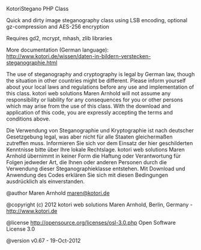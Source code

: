KotoriStegano PHP Class

Quick and dirty image steganography class
using LSB encoding, optional gz-compression
and AES-256 encryption

Requires gd2, mcrypt, mhash, zlib libraries

More documentation (German language):
http://www.kotori.de/wissen/daten-in-bildern-verstecken-steganographie.html

The use of steganography and cryptography is legal by German law, though the situation in
other countries might be different. Please inform yourself about your local laws and
regulations before any use and implementation of this class. kotori web solutions Maren Arnhold
will not assume any responsibility or liability for any consequences for you or other persons 
which may arise from the use of this class. With the download and application of this code, you
are expressly accepting the terms and conditions above.

Die Verwendung von Steganographie und Kryptographie ist nach deutscher Gesetzgebung legal, was aber nicht 
für alle Staaten gleichermaßen zutreffen muss. Informieren Sie sich vor dem Einsatz der hier geschilderten 
Kenntnisse bitte über Ihre lokale Rechtslage. kotori web solutions Maren Arnhold übernimmt in keiner Form die 
Haftung oder Verantwortung für Folgen jedweder Art, die Ihnen oder anderen Personen durch die 
Verwendung dieser Steganographieklasse entstehen. Mit Download und Anwendung des Codes erklären Sie sich 
mit diesen Bedingungen ausdrücklich als einverstanden.

@author     Maren Arnhold <maren@kotori.de>

@copyright  (c) 2012 kotori web solutions Maren Arnhold, Berlin, Germany - http://www.kotori.de

@license    http://opensource.org/licenses/osl-3.0.php  Open Software License 3.0

@version    v0.67 - 19-Oct-2012
